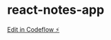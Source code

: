 # react-notes-app

[Edit in Codeflow ⚡️](https://stackblitz.com/~/github.com/davidhernandezeverdax/react-notes-app)